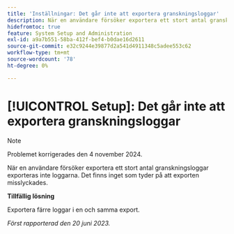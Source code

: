 ```yaml
---
title: 'Inställningar: Det går inte att exportera granskningsloggar'
description: När en användare försöker exportera ett stort antal granskningsloggar exporteras inte loggarna. Det finns inget som tyder på att exporten misslyckades.
hidefromtoc: true
feature: System Setup and Administration
exl-id: a9a7b551-58ba-412f-bef4-b0dae16d2611
source-git-commit: e32c9244e39877d2a541d4911348c5adee553c62
workflow-type: tm+mt
source-wordcount: '78'
ht-degree: 0%

---
```


# [!UICONTROL Setup]: Det går inte att exportera granskningsloggar

>[!NOTE]
>
>Problemet korrigerades den 4 november 2024.

När en användare försöker exportera ett stort antal granskningsloggar exporteras inte loggarna. Det finns inget som tyder på att exporten misslyckades.

**Tillfällig lösning**

Exportera färre loggar i en och samma export.

_Först rapporterad den 20 juni 2023._
